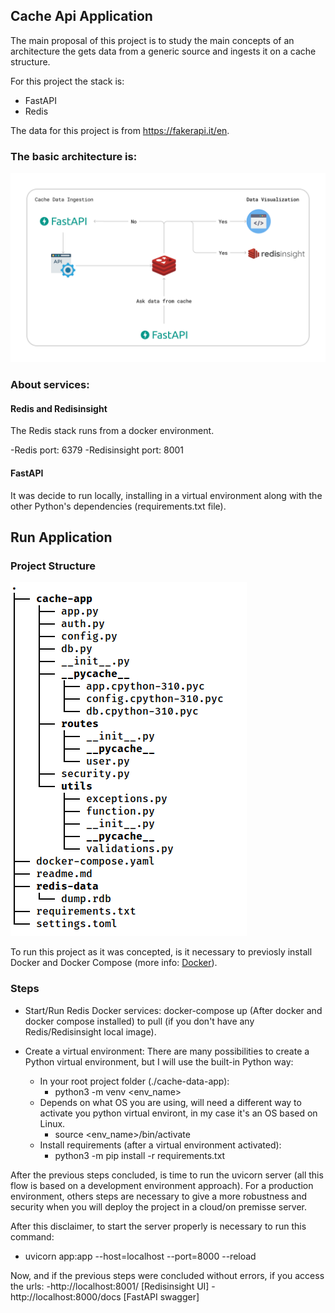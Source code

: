 ## Cache Api Application

The main proposal of this project is to study the main concepts of an architecture the gets data from a generic source and ingests it on a cache structure.

For this project the stack is:
- FastAPI
- Redis

The data for this project is from https://fakerapi.it/en.

### The basic architecture is:
![Project architecture](https://github.com/bereoff/cache-api-application/blob/main/Cache-Api-App-Architecture.png)

### About services:

#### Redis and Redisinsight 

The Redis stack runs from a docker environment.

-Redis port: 6379
-Redisinsight port: 8001

#### FastAPI

It was decide to run locally, installing in a virtual environment along with the other Python's dependencies (requirements.txt file).

## Run Application

### Project Structure

![Project directories structure](https://github.com/bereoff/cache-api-application/blob/main/project_directory_structure.png)

To run this project as it was concepted, is it necessary to previosly install Docker and Docker Compose (more info: [Docker](https://docs.docker.com/engine/install/)).

### Steps
* Start/Run Redis Docker services: docker-compose up (After docker and docker compose installed) to pull (if you don't have any Redis/Redisinsight local image).
  
* Create a virtual environment: There are many possibilities to create a Python virtual environment, but I will use the built-in Python way:
  - In your root project folder (./cache-data-app):
    - python3 -m venv <env_name>
  - Depends on what OS you are using, will need a different way to activate you python virtual environt, in my case it's an OS  based on Linux.
    - source <env_name>/bin/activate
  - Install requirements (after a virtual environment activated):
    - python3 -m pip install -r requirements.txt

After the previous steps concluded, is time to run the uvicorn server (all this flow is based on a development environment approach). For a production environment, others steps are necessary to give a more robustness and security when you will deploy the project in a cloud/on premisse server.

After this disclaimer, to start the server properly is necessary to run this command:
- uvicorn app:app --host=localhost --port=8000 --reload

Now, and if the previous steps were concluded without errors, if you access the urls:
-http://localhost:8001/ [Redisinsight UI]
-http://localhost:8000/docs [FastAPI swagger]












